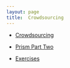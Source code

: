 ```yaml
---
layout: page
title:  Crowdsourcing
---
```

* [Crowdsourcing](/book/crowdsourcing/crowdsourcing)

* [Prism Part Two](/book/crowdsourcing/prism-part-two)

* [Exercises](/book/crowdsourcing/exercises)